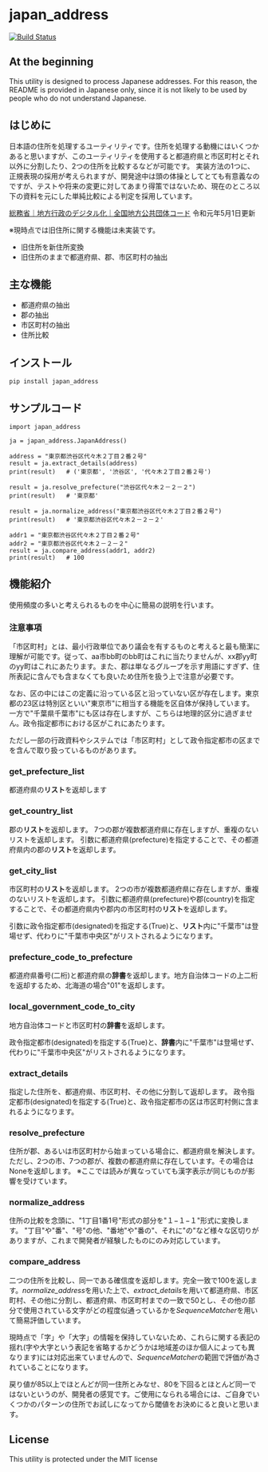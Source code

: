 # japan_address

[![Build Status](https://github.com/kzthrk/japan_address/actions/workflows/python-app.yml/badge.svg)](https://github.com/kzthrk/japan_address/actions/workflows/python-app.yml?query=workflow%3A%22Python+application%22++)


## At the beginning
This utility is designed to process Japanese addresses. For this reason, the README is provided in Japanese only, since it is not likely to be used by people who do not understand Japanese.


## はじめに
日本語の住所を処理するユーティリティです。住所を処理する動機にはいくつかあると思いますが、このユーティリティを使用すると都道府県と市区町村とそれ以外に分割したり、2つの住所を比較するなどが可能です。
実装方法の1つに、正規表現の採用が考えられますが、開発途中は頭の体操としてとても有意義なのですが、テストや将来の変更に対してあまり得策ではないため、現在のところ以下の資料を元にした単純比較による判定を採用しています。

[総務省｜地方行政のデジタル化｜全国地方公共団体コード](https://www.soumu.go.jp/denshijiti/code.html) 令和元年5月1日更新

※現時点では旧住所に関する機能は未実装です。
 - 旧住所を新住所変換
 - 旧住所のままで都道府県、郡、市区町村の抽出


## 主な機能
- 都道府県の抽出
- 郡の抽出
- 市区町村の抽出
- 住所比較

## インストール
```
pip install japan_address
```

## サンプルコード

```
import japan_address

ja = japan_address.JapanAddress()

address = "東京都渋谷区代々木２丁目２番２号"
result = ja.extract_details(address)
print(result)   # ('東京都', '渋谷区', '代々木２丁目２番２号')

result = ja.resolve_prefecture("渋谷区代々木２－２－２")
print(result)   # '東京都'

result = ja.normalize_address("東京都渋谷区代々木２丁目２番２号")
print(result)   # '東京都渋谷区代々木２－２－２'

addr1 = "東京都渋谷区代々木２丁目２番２号"
addr2 = "東京都渋谷区代々木２－２－２"
result = ja.compare_address(addr1, addr2)
print(result)   # 100
```

## 機能紹介
使用頻度の多いと考えられるものを中心に簡易の説明を行います。

### 注意事項
「市区町村」とは、最小行政単位であり議会を有するものと考えると最も簡潔に理解が可能です。従って、aa市bb町のbb町はこれに当たりませんが、xx郡yy町のyy町はこれにあたります。また、郡は単なるグループを示す用語にすぎず、住所表記に含んでも含まなくても良いため住所を扱う上で注意が必要です。

なお、区の中にはこの定義に沿っている区と沿っていない区が存在します。東京都の23区は特別区といい"東京市"に相当する機能を区自体が保持しています。一方で"千葉県千葉市"にも区は存在しますが、こちらは地理的区分に過ぎません。政令指定都市における区がこれにあたります。

ただし一部の行政資料やシステムでは「市区町村」として政令指定都市の区までを含んで取り扱っているものがあります。

### get_prefecture_list
都道府県の**リスト**を返却します

### get_country_list
郡の**リスト**を返却します。
7つの郡が複数都道府県に存在しますが、重複のないリストを返却します。
引数に都道府県(prefecture)を指定することで、その都道府県内の郡の**リスト**を返却します。

### get_city_list
市区町村の**リスト**を返却します。
2つの市が複数都道府県に存在しますが、重複のないリストを返却します。
引数に都道府県(prefecture)や郡(country)を指定することで、その都道府県内や郡内の市区町村の**リスト**を返却します。

引数に政令指定都市(designated)を指定する(True)と、**リスト**内に"千葉市"は登場せず、代わりに"千葉市中央区"がリストされるようになります。

### prefecture_code_to_prefecture
都道府県番号(二桁)と都道府県の**辞書**を返却します。地方自治体コードの上二桁を返却するため、北海道の場合"01"を返却します。

### local_government_code_to_city
地方自治体コードと市区町村の**辞書**を返却します。

政令指定都市(designated)を指定する(True)と、**辞書**内に"千葉市"は登場せず、代わりに"千葉市中央区"がリストされるようになります。

### extract_details
指定した住所を、都道府県、市区町村、その他に分割して返却します。
政令指定都市(designated)を指定する(True)と、政令指定都市の区は市区町村側に含まれるようになります。

### resolve_prefecture
住所が郡、あるいは市区町村から始まっている場合に、都道府県を解決します。
ただし、2つの市、7つの郡が、複数の都道府県に存在しています。その場合はNoneを返却します。
※ここでは読みが異なっていても漢字表示が同じものが影響を受けています。

### normalize_address
住所の比較を念頭に、"1丁目1番1号"形式の部分を"１−１−１"形式に変換します。
"丁目"や"番"、"号"の他、"番地"や"番の"、それに"の"など様々な区切りがありますが、これまで開発者が経験したものにのみ対応しています。

### compare_address
二つの住所を比較し、同一である確信度を返却します。完全一致で100を返します。*normalize_address*を用いた上で、*extract_details*を用いて都道府県、市区町村、その他に分割し、都道府県、市区町村までの一致で50とし、その他の部分で使用されている文字がどの程度似通っているかを*SequenceMatcher*を用いて簡易評価しています。

現時点で「字」や「大字」の情報を保持していないため、これらに関する表記の揺れ(字や大字という表記を省略するかどうかは地域差のほか個人によっても異なります)には対応出来ていませんので、*SequenceMatcher*の範囲で評価が為されていることになります。

戻り値が85以上でほとんどが同一住所とみなせ、80を下回るとほとんど同一ではないというのが、開発者の感覚です。ご使用になられる場合には、ご自身でいくつかのパターンの住所でお試しになってから閾値をお決めにると良いと思います。

## License
This utility is protected under the MIT license

